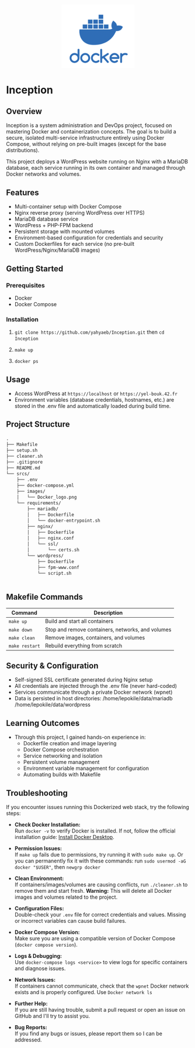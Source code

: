 <p align="center">
    <img src="./srcs/images/Docker_logo.png" alt="Inception Project Architecture" width="200"/>
</p>

# Inception

## Overview

Inception is a system administration and DevOps project, focused on mastering Docker and containerization concepts.
The goal is to build a secure, isolated multi-service infrastructure entirely using Docker Compose, without relying on pre-built images (except for the base distributions).

This project deploys a WordPress website running on Nginx with a MariaDB database, each service running in its own container and managed through Docker networks and volumes.

## Features

- Multi-container setup with Docker Compose
- Nginx reverse proxy (serving WordPress over HTTPS)
- MariaDB database service
- WordPress + PHP-FPM backend
- Persistent storage with mounted volumes
- Environment-based configuration for credentials and security
- Custom Dockerfiles for each service (no pre-built WordPress/Nginx/MariaDB images)

## Getting Started

### Prerequisites

- Docker
- Docker Compose

### Installation

1. `git clone https://github.com/yahyaeb/Inception.git` then `cd Inception`

2. `make up`

3. `docker ps`

## Usage

- Access WordPress at `https://localhost` or `https://yel-bouk.42.fr`
- Environment variables (database credentials, hostnames, etc.) are stored in the .env file and automatically loaded during build time.

## Project Structure

```
.
├── Makefile
├── setup.sh
├── cleaner.sh
├── .gitignore
├── README.md
└── srcs/
    ├── .env
    ├── docker-compose.yml
    ├── images/
    │   └── Docker_logo.png
    └── requirements/
        ├── mariadb/
        │   ├── Dockerfile
        │   └── docker-entrypoint.sh
        ├── nginx/
        │   ├── Dockerfile
        │   ├── nginx.conf
        │   └── ssl/
        │       └── certs.sh
        └── wordpress/
            ├── Dockerfile
            ├── fpm-www.conf
            └── script.sh


```

## Makefile Commands

| Command       | Description                                       |
| ------------- | ------------------------------------------------- |
| `make up`     | Build and start all containers                    |
| `make down`   | Stop and remove containers, networks, and volumes |
| `make clean`  | Remove images, containers, and volumes            |
| `make restart`| Rebuild everything from scratch                   |


## Security & Configuration

- Self-signed SSL certificate generated during Nginx setup
- All credentials are injected through the .env file (never hard-coded)
- Services communicate through a private Docker network (wpnet)
- Data is persisted in host directories:
/home/lepokile/data/mariadb
/home/lepokile/data/wordpress

## Learning Outcomes

- Through this project, I gained hands-on experience in:
    - Dockerfile creation and image layering
    - Docker Compose orchestration
    - Service networking and isolation
    - Persistent volume management
    - Environment variable management for configuration
    - Automating builds with Makefile


## Troubleshooting

If you encounter issues running this Dockerized web stack, try the following steps:

- **Check Docker Installation:**  
        Run `docker -v` to verify Docker is installed. If not, follow the official installation guide: [Install Docker Desktop](https://docs.docker.com/desktop/).

- **Permission Issues:**  
        If `make up` fails due to permissions, try running it with `sudo make up`.
        Or you can permanently fix it with these commands: 
            run `sudo usermod -aG docker "$USER"`, then
            `newgrp docker`

- **Clean Environment:**  
        If containers/images/volumes are causing conflicts, run `./cleaner.sh` to remove them and start fresh. **Warning:** This will delete all Docker images and volumes related to the project.


- **Configuration Files:**  
        Double-check your `.env` file for correct credentials and values. Missing or incorrect variables can cause build failures.

- **Docker Compose Version:**  
        Make sure you are using a compatible version of Docker Compose (`docker compose version`).

- **Logs & Debugging:**  
        Use `docker-compose logs <service>` to view logs for specific containers and diagnose issues.

- **Network Issues:**  
        If containers cannot communicate, check that the `wpnet` Docker network exists and is properly configured.
        Use `Docker network ls` 

- **Further Help:**  
        If you are still having trouble, submit a pull request or open an issue on GitHub and I'll try to assist you.

- **Bug Reports:**  
        If you find any bugs or issues, please report them so I can be addressed.

